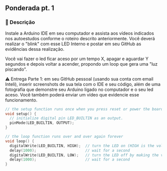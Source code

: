 ## Ponderada pt. 1

### 📜 Descrição

Instale a Arduino IDE em seu computador e assista aos vídeos indicados nos autoestudos conforme o roteiro descrito anteriormente. Você deverá realizar o "blink" com esse LED Interno e postar em seu GitHub as evidências dessa realização.

Você vai fazer o led ficar aceso por um tempo X, apagar e aguardar Y segundos e depois voltar a acender, propondo um loop que gera uma "luz piscando".

⚠️ Entrega Parte 1: em seu GitHub pessoal (usando sua conta com email Inteli), inserir screenshots de sua tela com o IDE e seu código, além de uma fotografia que demonstre seu Arduino ligado no computador e o seu led aceso. Você também poderá enviar um vídeo que evidencie esse funcionamento.

```cpp
// the setup function runs once when you press reset or power the board
void setup() {
  // initialize digital pin LED_BUILTIN as an output.
  pinMode(LED_BUILTIN, OUTPUT);
}

// the loop function runs over and over again forever
void loop() {
  digitalWrite(LED_BUILTIN, HIGH);  // turn the LED on (HIGH is the voltage level)
  delay(1000);                      // wait for a second
  digitalWrite(LED_BUILTIN, LOW);   // turn the LED off by making the voltage LOW
  delay(1000);                      // wait for a second
}
```

